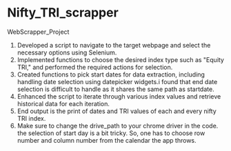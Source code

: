 # Nifty_TRI_scrapper
WebScrapper_Project

1. Developed a script to navigate to the target webpage and select the necessary options using Selenium.
2. Implemented functions to choose the desired index type such as "Equity TRI," and performed the required actions for selection.
3. Created functions to pick start dates for data extraction, including handling date selection using datepicker widgets.i found that end date selection is difficult to handle as it shares the same path as startdate.
4. Enhanced the script to iterate through various index values and retrieve historical data for each iteration.
5. End output is the print of dates and TRI values of each and every nifty TRI index.
6. Make sure to change the drive_path to your chrome driver in the code. the selection of start day is a bit tricky. So, one has to choose row number and column number from the calendar the app throws.
